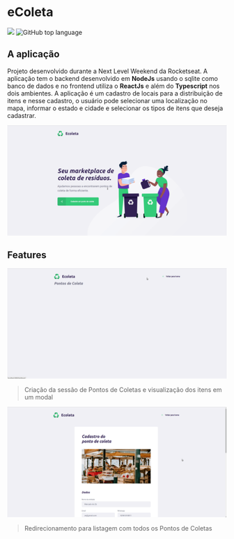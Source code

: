 # eColeta
![](https://img.shields.io/github/languages/count/andreserudo/eColeta) ![GitHub top language](https://img.shields.io/github/languages/top/andreserudo/eColeta)

## A aplicação
Projeto desenvolvido durante a Next Level Weekend da Rocketseat.
A aplicação tem o backend desenvolvido em **NodeJs** usando o sqlite como banco de dados e no frontend utiliza o **ReactJs** e além do **Typescript** nos dois ambientes.
A aplicação é um cadastro de locais para a distribuição de itens e nesse cadastro, o usuário pode selecionar uma localização no mapa, informar o estado e cidade e selecionar os tipos de itens que deseja cadastrar.

![](https://github.com/andreserudo/eColeta/blob/master/firsteColeta.gif?raw=true)

## Features

![](https://github.com/andreserudo/eColeta/blob/master/allPoints.gif?raw=true)
> Criação da sessão de Pontos de Coletas e visualização dos itens em um modal

![](https://github.com/andreserudo/eColeta/blob/master/addPoint.gif?raw=true)
> Redirecionamento para listagem com todos os Pontos de Coletas
